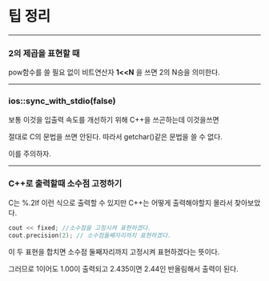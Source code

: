 # 팁 정리

------

### 2의 제곱을 표현할 때

pow함수를 쓸 필요 없이 비트연산자 **1<<N** 을 쓰면 2의 N승을 의미한다.





------

### ios::sync_with_stdio(false)

보통 이것을 입출력 속도를 개선하기 위해 C++을 쓰곤하는데 이것을쓰면

절대로 C의 문법을 쓰면 안된다. 따라서 getchar()같은 문법을 쓸 수 없다.

이를 주의하자.



------

### C++로 출력할때 소수점 고정하기

C는 %.2lf 이런 식으로 출력할 수 있지만 C++는 어떻게 출력해야할지 몰라서 찾아보았다.

```c++
cout << fixed; //소수점을 고정시켜 표현하겠다.
cout.precision(2); // 소수점둘째자리까지 표현하겠다.
```

이 두 표현을 합치면 소수점 둘째자리까지 고정시켜 표현하겠다는 뜻이다.

그러므로 1이어도 1.00이 출력되고 2.435이면 2.44인 반올림해서 출력이 된다.